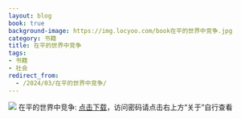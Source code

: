 ```yaml
---
layout: blog
book: true
background-image: https://img.locyoo.com/book在平的世界中竞争.jpg
category: 书籍
title: 在平的世界中竞争
tags:
- 书籍
- 社会
redirect_from:
  - /2024/03/在平的世界中竞争/
---
```

![](https://img.locyoo.com/book在平的世界中竞争.jpg)
在平的世界中竞争: <a name = "ref1" href="https://url18.ctfile.com/f/50983618-1049276260-c71e81?p=3619">点击下载</a>，访问密码请点击右上方“关于”自行查看